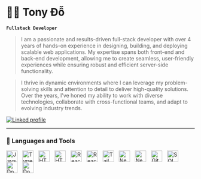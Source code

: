 # 🏄‍♂️ Tony Đỗ

**`Fullstack Developer`**

> I am a passionate and results-driven full-stack developer with over 4 years of hands-on experience in designing, building, and deploying scalable web applications. My expertise spans both front-end and back-end development, allowing me to create seamless, user-friendly experiences while ensuring robust and efficient server-side functionality.

> I thrive in dynamic environments where I can leverage my problem-solving skills and attention to detail to deliver high-quality solutions. Over the years, I’ve honed my ability to work with diverse technologies, collaborate with cross-functional teams, and adapt to evolving industry trends.

   <p align="left">
      <a href="https://www.linkedin.com/in/tonyphatdo/">
         <img alt="Linked profile" title="My Linkedin profile" src="https://custom-icon-badges.demolab.com/badge/linkedin-blue.svg?color=236ad3&style=for-the-badge&labelColor=1155ba&logo=linkedin"/>
      </a>
   </p>

---

### 🧰 Languages and Tools

<img align="left" alt="Javascript" width="30px" style="padding-right:10px;" src="https://cdn3d.iconscout.com/3d/free/thumb/free-javascript-3d-icon-download-in-png-blend-fbx-gltf-file-formats--html-logo-vue-angular-coding-lang-pack-logos-icons-7577991.png?f=webp"/>
<img align="left" alt="Typescript" width="30px" style="padding-right:10px;" src="https://cdn3d.iconscout.com/3d/free/thumb/free-typescript-3d-icon-download-in-png-blend-fbx-gltf-file-formats--microsoft-logo-angular-language-javascript-static-type-coding-lang-pack-logos-icons-7577992.png?f=webp"/>
<img align="left" alt="HTML" width="30px" style="padding-right:10px;" src="https://cdn3d.iconscout.com/3d/free/thumb/free-html-3d-icon-download-in-png-blend-fbx-gltf-file-formats--html5-logo-dom-markup-language-frontend-coding-lang-pack-logos-icons-7578018.png?f=webp"/>
<img align="left" alt="HTML" width="30px" style="padding-right:10px;" src="https://cdn3d.iconscout.com/3d/free/thumb/free-css-3d-icon-download-in-png-blend-fbx-gltf-file-formats--html-logo-css3-html5-cascading-style-sheets-coding-lang-pack-logos-icons-7578024.png?f=webp"/>
<img align="left" alt="ReactJS" width="30px" style="padding-right:10px;" src="https://cdn3d.iconscout.com/3d/free/thumb/free-react-3d-icon-download-in-png-blend-fbx-gltf-file-formats--facebook-logo-native-javascript-library-user-interfaces-coding-lang-pack-logos-icons-7578010.png?f=webp"/>
<img align="left" alt="ReactJS" width="30px" style="padding-right:10px;" src="https://cdn.jsdelivr.net/gh/devicons/devicon@latest/icons/nextjs/nextjs-original.svg"/>
<img align="left" alt="TailwindCSS" width="30px" style="padding-right:10px;" src="https://cdn3d.iconscout.com/3d/free/thumb/free-tailwind-3d-icon-download-in-png-blend-fbx-gltf-file-formats--html-logo-css-framework-customizable-coding-lang-pack-logos-icons-7577995.png?f=webp"/>
<img align="left" alt="Nestjs" width="30px" style="padding-right:10px;" src="https://cdn3d.iconscout.com/3d/free/thumb/free-nestjs-3d-icon-download-in-png-blend-fbx-gltf-file-formats--javascript-typescript-node-js-server-side-coding-lang-pack-logos-icons-7578005.png?f=webp"/>
<img align="left" alt="Nestjs" width="30px" style="padding-right:10px;" src="https://cdn.jsdelivr.net/gh/devicons/devicon@latest/icons/express/express-original-wordmark.svg"/>
<img align="left" alt="Git" width="30px" style="padding-right:10px;" src="https://cdn3d.iconscout.com/3d/free/thumb/free-git-3d-icon-download-in-png-blend-fbx-gltf-file-formats--github-logo-version-control-system-vcs-coding-lang-pack-logos-icons-7578021.png?f=webp"/>
<img align="left" alt="SQL" width="30px" style="padding-right:10px;" src="https://cdn3d.iconscout.com/3d/free/thumb/free-sql-3d-icon-download-in-png-blend-fbx-gltf-file-formats--database-data-management-relational-logo-analysis-coding-lang-pack-logos-icons-7578022.png?f=webp"/>
<img align="left" alt="Docker" width="30px" style="padding-right:10px;" src="https://cdn.jsdelivr.net/gh/devicons/devicon@latest/icons/docker/docker-original.svg"/>
<img align="left" alt="Docker" width="30px" style="padding-right:10px;" src="https://cdn.jsdelivr.net/gh/devicons/devicon@latest/icons/graphql/graphql-plain-wordmark.svg"/>
